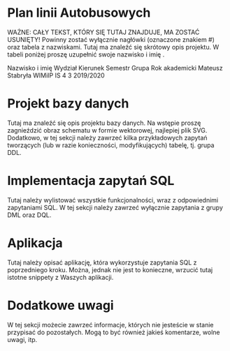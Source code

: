 # Plan linii Autobusowych
WAŻNE: CAŁY TEKST, KTÓRY SIĘ TUTAJ ZNAJDUJE, MA ZOSTAĆ USUNIĘTY! Powinny zostać wyłącznie nagłówki (oznaczone znakiem #) oraz tabela z nazwiskami. Tutaj ma znaleźć się skrótowy opis projektu. W tabeli poniżej proszę uzupełnić swoje nazwisko i imię .

Nazwisko i imię	Wydział	Kierunek	Semestr	Grupa	Rok akademicki
Mateusz Stabryła	WIMiIP	IS	4	3	2019/2020

# Projekt bazy danych
Tutaj ma znaleźć się opis projektu bazy danych. Na wstępie proszę zagnieździć obraz schematu w formie wektorowej, najlepiej plik SVG. Dodatkowo, w tej sekcji należy zawrzeć kilka przykładowych zapytań tworzących (lub w razie konieczności, modyfikujących) tabelę, tj. grupa DDL.

# Implementacja zapytań SQL
Tutaj należy wylistować wszystkie funkcjonalności, wraz z odpowiednimi zapytaniami SQL. W tej sekcji należy zawrzeć wyłącznie zapytania z grupy DML oraz DQL.

# Aplikacja
Tutaj należy opisać aplikację, która wykorzystuje zapytania SQL z poprzedniego kroku. Można, jednak nie jest to konieczne, wrzucić tutaj istotne snippety z Waszych aplikacji.

# Dodatkowe uwagi
W tej sekcji możecie zawrzeć informacje, których nie jesteście w stanie przypisać do pozostałych. Mogą to być również jakieś komentarze, wolne uwagi, itp.